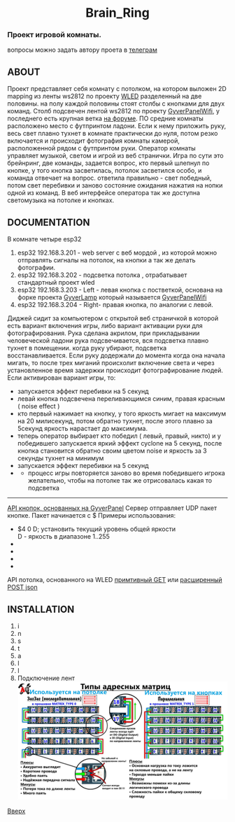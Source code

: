 <a id="anchor"></a>
<h1 align="center"> Brain_Ring </h1>

### Проект игровой комнаты. 
вопросы можно задать автору проета в [телеграм](https://t.me/nicelightio)

## ABOUT 
Проект представляет себя комнату с потолком, на котором выложен 2D mapping из ленты ws2812 по проекту [WLED](https://kno.wled.ge/) разделенный на две половины. на полу каждой половины стоят столбы с кнопками для двух команд. Столб подсвечен лентой ws2812 по проекту [GyverPanelWifi](https://github.com/vvip-68/GyverPanelWiFi/tree/master), у последнего есть крупная ветка [на форуме](https://community.alexgyver.ru/threads/wifi-lampa-budilnik-obsuzhdenie-proshivki-ot-gunner47.2418/).
ПО средние комнаты расположено место с футпринтом ладони. Если к нему приложить руку, весь свет плавно тухнет в комнате практически до нуля, потом резко включается и происходит фотография комнаты камерой, расположенной рядом с футпринтом руки. Оператор комнаты управляет музыкой, светом и игрой из веб странички. Игра по сути это брейнринг, две команды, задается вопрос, кто первый шлепнул по кнопке, у того кнопка засветилась, потолок засветился особо, и команда отвечает на вопрос. ответила правильно - свет победный, потом свет перебивки и заново состояние ожидания нажатия на нопки одной из команд. 
В веб интерфейсе оператора так же доступна светомузыка на потолке и кнопках.


## DOCUMENTATION 
В комнате четыре  esp32
1. esp32 192.168.3.201 - web server с веб мордой , из которой можно отправлять сигналы на потолок, на кнопки а так же делать фотографии. 
2. esp32 192.168.3.202 - подсветка потолка ,  отрабатывает стандартный проект wled
3. esp32 192.168.3.203 - Left - левая кнопка с постветкой, основана на форке проекта [GyverLamp](https://alexgyver.ru/gyverlamp/) который называется [GyverPanelWifi](https://github.com/vvip-68/GyverPanelWiFi/tree/master)
4. esp32 192.168.3.204 - Right- правая кнопка, по аналогии с левой.

Диджей сидит за компьютером с открытой веб страничкой в которой есть вариант включения игры,
либо вариант активации руки для фотографирования. Рука сделана акрилом, при прикладывании человеческой ладони рука подсвечивается, вся подсветка плавно тухнет в помещении. когда руку убирают, подсветка восстанавливается.
Если руку додержали до момента когда она начала мигать, то после трех миганий происхолит включение света и через установленное время задержки происходит фотографирование людей.
Если активирован вариант игры, то:
- запускается эффект перебивки на 5 секунд
- левай кнопка подсвечена переливающимся синим, правая красным ( noise effect )
- кто первый нажимает на кнопку, у того яркость мигает на максимум на 20 милисекунд, потом обратно тухнет, после этого плавно за 5секунд яркость нарастает до максимума. 
- теперь оператор выбирает кто победил ( левый, правый, никто) и у победившего запускается  яркий эффект cyclone на 5 секунд, после кнопка становится обратно своим цветом noise и яркость за 3 секунды тухнет на минимум
- запускается эффект перебивки на 5 секунд
- - процесс игры повторяется заново
во время победившего игрока желательно, чтобы на потолке так же отрисовалась какая то подсветка
---
[API кнопок, основанных на GyverPanel](https://github.com/vvip-68/GyverPanelWiFi/wiki/API-%D1%83%D0%BF%D1%80%D0%B0%D0%B2%D0%BB%D0%B5%D0%BD%D0%B8%D1%8F-%D1%83%D1%81%D1%82%D1%80%D0%BE%D0%B9%D1%81%D1%82%D0%B2%D0%BE%D0%BC) 
Сервер отправляет UDP пакет кнопке. Пакет  начинается с $
Примеры использования:   
* $4 0 D; установить текущий уровень общей яркости  
        D - яркость в диапазоне 1..255
*
*
*
*
API потолка, основанного на WLED [примтивный GET](https://kno.wled.ge/interfaces/http-api/) или [расширенный POST json](https://kno.wled.ge/interfaces/json-api/)
  
## INSTALLATION

1. i
2. n
3. s
4. t
5. a
6. l
7. l
8. Подключение лент 
![Подключение лент](/left_right_buttons/GyverPanelWiFi-master/schemes/scheme1.jpg)


[Вверх](#anchor)
